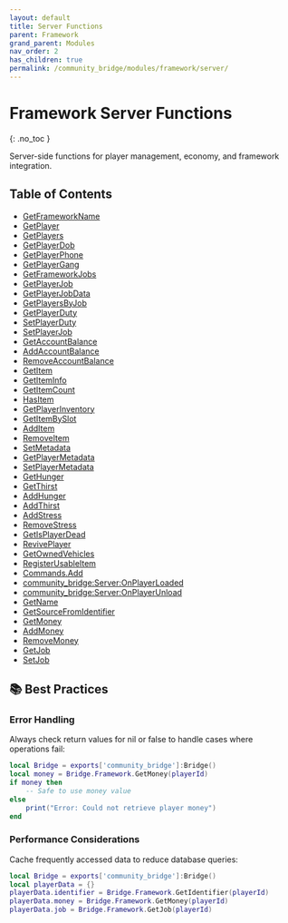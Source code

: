 ```yaml
---
layout: default
title: Server Functions
parent: Framework
grand_parent: Modules
nav_order: 2
has_children: true
permalink: /community_bridge/modules/framework/server/
---
```


# Framework Server Functions
{: .no_toc }

Server-side functions for player management, economy, and framework integration.

## Table of Contents

- [GetFrameworkName](server/GetFrameworkName.md)
- [GetPlayer](server/GetPlayer.md)
- [GetPlayers](server/GetPlayers.md)
- [GetPlayerDob](server/GetPlayerDob.md)
- [GetPlayerPhone](server/GetPlayerPhone.md)
- [GetPlayerGang](server/GetPlayerGang.md)
- [GetFrameworkJobs](server/GetFrameworkJobs.md)
- [GetPlayerJob](server/GetPlayerJob.md)
- [GetPlayerJobData](server/GetPlayerJobData.md)
- [GetPlayersByJob](server/GetPlayersByJob.md)
- [GetPlayerDuty](server/GetPlayerDuty.md)
- [SetPlayerDuty](server/SetPlayerDuty.md)
- [SetPlayerJob](server/SetPlayerJob.md)
- [GetAccountBalance](server/GetAccountBalance.md)
- [AddAccountBalance](server/AddAccountBalance.md)
- [RemoveAccountBalance](server/RemoveAccountBalance.md)
- [GetItem](server/GetItem.md)
- [GetItemInfo](server/GetItemInfo.md)
- [GetItemCount](server/GetItemCount.md)
- [HasItem](server/HasItem.md)
- [GetPlayerInventory](server/GetPlayerInventory.md)
- [GetItemBySlot](server/GetItemBySlot.md)
- [AddItem](server/AddItem.md)
- [RemoveItem](server/RemoveItem.md)
- [SetMetadata](server/SetMetadata.md)
- [GetPlayerMetadata](server/GetPlayerMetadata.md)
- [SetPlayerMetadata](server/SetPlayerMetadata.md)
- [GetHunger](server/GetHunger.md)
- [GetThirst](server/GetThirst.md)
- [AddHunger](server/AddHunger.md)
- [AddThirst](server/AddThirst.md)
- [AddStress](server/AddStress.md)
- [RemoveStress](server/RemoveStress.md)
- [GetIsPlayerDead](server/GetIsPlayerDead.md)
- [RevivePlayer](server/RevivePlayer.md)
- [GetOwnedVehicles](server/GetOwnedVehicles.md)
- [RegisterUsableItem](server/RegisterUsableItem.md)
- [Commands.Add](server/Commands.Add.md)
- [community_bridge:Server:OnPlayerLoaded](server/community_bridge:Server:OnPlayerLoaded.md)
- [community_bridge:Server:OnPlayerUnload](server/community_bridge:Server:OnPlayerUnload.md)
- [GetName](server/GetName.md)
- [GetSourceFromIdentifier](server/GetSourceFromIdentifier.md)
- [GetMoney](server/GetMoney.md)
- [AddMoney](server/AddMoney.md)
- [RemoveMoney](server/RemoveMoney.md)
- [GetJob](server/GetJob.md)
- [SetJob](server/SetJob.md)

## 📚 Best Practices

### Error Handling

Always check return values for nil or false to handle cases where operations fail:

```lua
local Bridge = exports['community_bridge']:Bridge()
local money = Bridge.Framework.GetMoney(playerId)
if money then
    -- Safe to use money value
else
    print("Error: Could not retrieve player money")
end
```

### Performance Considerations

Cache frequently accessed data to reduce database queries:

```lua
local Bridge = exports['community_bridge']:Bridge()
local playerData = {}
playerData.identifier = Bridge.Framework.GetIdentifier(playerId)
playerData.money = Bridge.Framework.GetMoney(playerId)
playerData.job = Bridge.Framework.GetJob(playerId)
```
